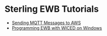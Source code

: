 # Sterling EWB Tutorials
- [Sending MQTT Messages to AWS](./docs/SendingMqttToAWS.md)
- [Programming EWB with WICED on Windows](./docs/Sterling-EWB-Programming-with-WICED-on-Windows.md)

  

